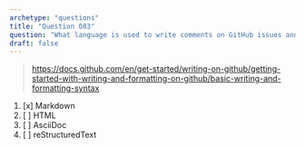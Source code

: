 ```yaml
---
archetype: "questions"
title: "Question 083"
question: "What language is used to write comments on GitHub issues and pull requests?"
draft: false
---
```



> https://docs.github.com/en/get-started/writing-on-github/getting-started-with-writing-and-formatting-on-github/basic-writing-and-formatting-syntax
1. [x] Markdown
1. [ ] HTML
1. [ ] AsciiDoc
1. [ ] reStructuredText
